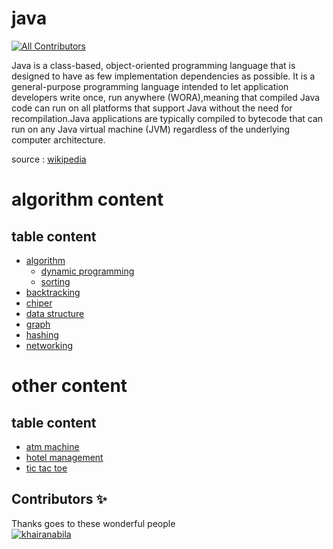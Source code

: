 # java

[![All Contributors](https://img.shields.io/badge/all_contributors-2-orange.svg?style=for-the-badge)](#contributors-)

Java is a class-based, object-oriented programming language that is designed to have as few implementation dependencies as possible. It is a general-purpose programming language intended to let application developers write once, run anywhere (WORA),meaning that compiled Java code can run on all platforms that support Java without the need for recompilation.Java applications are typically compiled to bytecode that can run on any Java virtual machine (JVM) regardless of the underlying computer architecture.

source : [wikipedia](<https://en.wikipedia.org/wiki/Java_(programming_language)>)

# algorithm content

## table content

- [algorithm](https://github.com/kloter2surga/java/tree/main/algo)
  - [dynamic programming](https://github.com/kloter2surga/java/tree/main/algo/dynamicProgramming)
  - [sorting](https://github.com/kloter2surga/java/tree/main/algo/sorting)
- [backtracking](https://github.com/kloter2surga/java/tree/main/backtracking)
- [chiper](https://github.com/kloter2surga/java/tree/main/chiper)
- [data structure](https://github.com/kloter2surga/java/tree/main/dataStructure)
- [graph](https://github.com/kloter2surga/java/tree/main/graph_algorithm)
- [hashing](https://github.com/kloter2surga/java/tree/main/hashing)
- [networking](https://github.com/kloter2surga/java/tree/main/networking)

# other content

## table content

- [atm machine](https://github.com/kloter2surga/java/tree/main/atmMachine)
- [hotel management](https://github.com/kloter2surga/java/tree/main/hotelManagement)
- [tic tac toe](https://github.com/kloter2surga/java/tree/main/ticTacToe)

## Contributors ✨

Thanks goes to these wonderful people\
[![khairanabila](https://github.com/khairanabila.png?size=50)](https://github.com/kloter2surga/java/commits?author=khairanabila)
